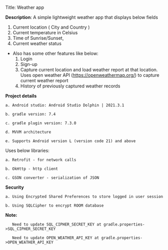 Title: Weather app

**Description**: A simple lightweight weather app that displays below fields
   1. Current location ( City and Country )
   2. Current temperature in Celsius
   3. Time of Sunrise/Sunset, 
   4. Current weather status 

* Also has some other features like below:
   1. Login
   2. Sign-up
   3. Capture current location and load weather report at that location. Uses open weather API
      (https://openweathermap.org/) to capture current weather report
   4. History of previously captured weather records 

**Project details**

    a. Android studio: Android Studio Dolphin | 2021.3.1

    b. gradle version: 7.4

    c. gradle plugin version: 7.3.0
    
    d. MVVM architecture
    
    e. Supports Android version L (version code 21) and above

Uses below libraries:

    a. Retrofit - for network calls
    
    b. OkHttp - http client
    
    c. GSON converter - serialization of JSON
    
**Security**

    a. Using Encrypted Shared Preferences to store logged in user session
    
    b. Using SQLCipher to encrypt ROOM database 
    
**Note:** 
       
       Need to update SQL_CIPHER_SECRET_KEY at gradle.properties->SQL_CIPHER_SECRET_KEY
       
       Need to update OPEN_WEATHER_API_KEY at gradle.properties->OPEN_WEATHER_API_KEY
       
 

